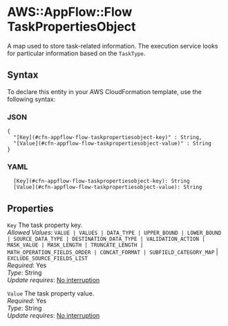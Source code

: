 # AWS::AppFlow::Flow TaskPropertiesObject<a name="aws-properties-appflow-flow-taskpropertiesobject"></a>

A map used to store task\-related information\. The execution service looks for particular information based on the `TaskType`\.

## Syntax<a name="aws-properties-appflow-flow-taskpropertiesobject-syntax"></a>

To declare this entity in your AWS CloudFormation template, use the following syntax:

### JSON<a name="aws-properties-appflow-flow-taskpropertiesobject-syntax.json"></a>

```
{
  "[Key](#cfn-appflow-flow-taskpropertiesobject-key)" : String,
  "[Value](#cfn-appflow-flow-taskpropertiesobject-value)" : String
}
```

### YAML<a name="aws-properties-appflow-flow-taskpropertiesobject-syntax.yaml"></a>

```
  [Key](#cfn-appflow-flow-taskpropertiesobject-key): String
  [Value](#cfn-appflow-flow-taskpropertiesobject-value): String
```

## Properties<a name="aws-properties-appflow-flow-taskpropertiesobject-properties"></a>

`Key` <a name="cfn-appflow-flow-taskpropertiesobject-key"></a>
The task property key\.  
_Allowed Values_: `VALUE | VALUES | DATA_TYPE | UPPER_BOUND | LOWER_BOUND | SOURCE_DATA_TYPE | DESTINATION_DATA_TYPE | VALIDATION_ACTION | MASK_VALUE | MASK_LENGTH | TRUNCATE_LENGTH | MATH_OPERATION_FIELDS_ORDER | CONCAT_FORMAT | SUBFIELD_CATEGORY_MAP` \| `EXCLUDE_SOURCE_FIELDS_LIST`  
_Required_: Yes  
_Type_: String  
_Update requires_: [No interruption](https://docs.aws.amazon.com/AWSCloudFormation/latest/UserGuide/using-cfn-updating-stacks-update-behaviors.html#update-no-interrupt)

`Value` <a name="cfn-appflow-flow-taskpropertiesobject-value"></a>
The task property value\.  
_Required_: Yes  
_Type_: String  
_Update requires_: [No interruption](https://docs.aws.amazon.com/AWSCloudFormation/latest/UserGuide/using-cfn-updating-stacks-update-behaviors.html#update-no-interrupt)
